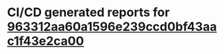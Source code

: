 # CI/CD generated reports for [963312aa60a1596e239ccd0bf43aac1f43e2ca00](https://github.com/hydephp/develop/commit/963312aa60a1596e239ccd0bf43aac1f43e2ca00)
